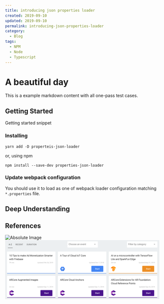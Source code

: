 ```yaml
---
title: introducing json properties loader
created: 2019-09-10
updated: 2019-09-10
permalink: introducing-json-properties-loader
category:
  - Blog
tags:
  - NPM
  - Node
  - Typescript
---
```


# A beautiful day

This is a example markdown content with all one-pass test cases.

## Getting Started

Getting started snippet

### Installing

```shell script
yarn add -D properteis-json-loader
```

or, using npm

```shell script
npm install --save-dev properties-json-loader
```

### Update webpack configuration

You should use it to load as one of webpack loader configuration matching `*.properties` file.

## Deep Understanding

## References

![Absolute Image](https://img.aquariuslt.com/posts/2019/08/migrating-github-actions.png) ![Relative Image](images/sample-image.png)
